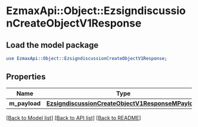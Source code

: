 # EzmaxApi::Object::EzsigndiscussionCreateObjectV1Response

## Load the model package
```perl
use EzmaxApi::Object::EzsigndiscussionCreateObjectV1Response;
```

## Properties
Name | Type | Description | Notes
------------ | ------------- | ------------- | -------------
**m_payload** | [**EzsigndiscussionCreateObjectV1ResponseMPayload**](EzsigndiscussionCreateObjectV1ResponseMPayload.md) |  | 

[[Back to Model list]](../README.md#documentation-for-models) [[Back to API list]](../README.md#documentation-for-api-endpoints) [[Back to README]](../README.md)


